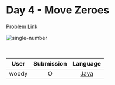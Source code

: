 # Day 4 - Move Zeroes

[Problem Link](https://leetcode.com/problems/move-zeroes/)

![single-number](../images/04-move-zeroes.png)

<br>

User  | Submission | Language
:--:  | :--------: | :-----:
woody | O          | [Java](./woody.md)
